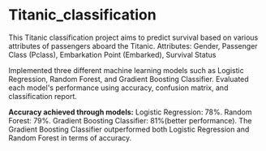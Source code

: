 # Titanic_classification
This Titanic classification project aims to predict survival based on various attributes of passengers aboard the Titanic. 
Attributes: Gender, Passenger Class (Pclass), Embarkation Point (Embarked), Survival Status


Implemented three different machine learning models such as Logistic Regression, Random Forest, and Gradient Boosting Classifier.
Evaluated each model's performance using accuracy, confusion matrix, and classification report.

**Accuracy achieved through models:**
Logistic Regression: 78%.
Random Forest: 79%.
Gradient Boosting Classifier: 81%(better performance).
The Gradient Boosting Classifier outperformed both Logistic Regression and Random Forest in terms of accuracy.
